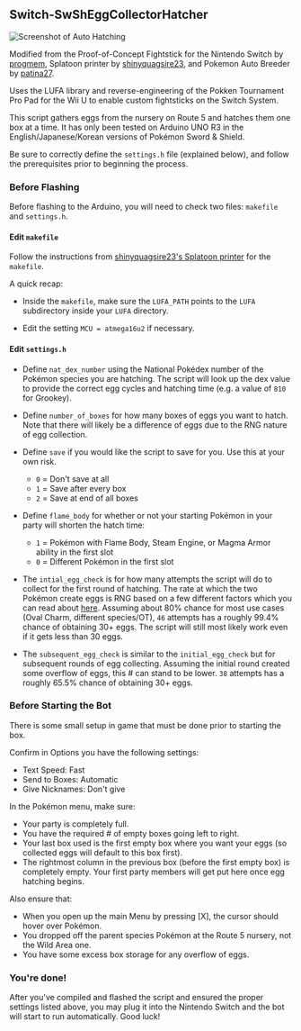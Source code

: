 ## Switch-SwShEggCollectorHatcher

![Screenshot of Auto Hatching](https://i.imgur.com/aUhhTv3.png)

Modified from the Proof-of-Concept Fightstick for the Nintendo Switch by [progmem](https://github.com/progmem/Switch-Fightstick), Splatoon printer by [shinyquagsire23](https://github.com/shinyquagsire23/Switch-Fightstick), and Pokemon Auto Breeder by [patina27](https://github.com/patina27/Switch-PokemonAutoBreeder).

Uses the LUFA library and reverse-engineering of the Pokken Tournament Pro Pad for the Wii U to enable custom fightsticks on the Switch System.

This script gathers eggs from the nursery on Route 5 and hatches them one box at a time. It has only been tested on Arduino UNO R3 in the English/Japanese/Korean versions of Pokémon Sword & Shield.

Be sure to correctly define the `settings.h` file (explained below), and follow the prerequisites prior to beginning the process.
 
### Before Flashing

Before flashing to the Arduino, you will need to check two files: `makefile` and `settings.h`. 

#### Edit `makefile`
Follow the instructions from [shinyquagsire23's Splatoon printer](https://github.com/shinyquagsire23/Switch-Fightstick) for the `makefile`. 

A quick recap: 

- Inside the `makefile`, make sure the `LUFA_PATH` points to the `LUFA` subdirectory inside your `LUFA` directory. 

- Edit the setting `MCU = atmega16u2` if necessary.

#### Edit `settings.h` 

- Define `nat_dex_number` using the National Pokédex number of the Pokémon species you are hatching. The script will look up the dex value to provide the correct egg cycles and hatching time (e.g. a value of `810` for Grookey).

- Define `number_of_boxes` for how many boxes of eggs you want to hatch. Note that there will likely be a difference of eggs due to the RNG nature of egg collection. 

- Define `save` if you would like the script to save for you. Use this at your own risk.
	- `0` = Don't save at all
	- `1` = Save after every box
	- `2` = Save at end of all boxes

- Define `flame_body` for whether or not your starting Pokémon in your party will shorten the hatch time:
	- `1` = Pokémon with Flame Body, Steam Engine, or Magma Armor ability in the first slot
	- `0` = Different Pokémon in the first slot

- The `intial_egg_check` is for how many attempts the script will do to collect for the first round of hatching. The rate at which the two Pokémon create eggs is RNG based on a few different factors which you can read about [here](https://bulbapedia.bulbagarden.net/wiki/Oval_Charm). Assuming about 80% chance for most use cases (Oval Charm, different species/OT), `46` attempts has a roughly 99.4% chance of obtaining 30+ eggs. The script will still most likely work even if it gets less than 30 eggs.

- The `subsequent_egg_check` is similar to the `initial_egg_check` but for subsequent rounds of egg collecting. Assuming the initial round created some overflow of eggs, this # can stand to be lower. `38` attempts has a roughly 65.5% chance of obtaining 30+ eggs.

### Before Starting the Bot

There is some small setup in game that must be done prior to starting the box.

Confirm in Options you have the following settings:

- Text Speed: Fast
- Send to Boxes: Automatic
- Give Nicknames: Don't give

In the Pokémon menu, make sure:

- Your party is completely full.
- You have the required # of empty boxes going left to right.
- Your last box used is the first empty box where you want your eggs (so collected eggs will default to this box first).
- The rightmost column in the previous box (before the first empty box) is completely empty. Your first party members will get put here once egg hatching begins.

Also ensure that: 

- When you open up the main Menu by pressing [X], the cursor should hover over Pokémon.
- You dropped off the parent species Pokémon at the Route 5 nursery, not the Wild Area one.
- You have some excess box storage for any overflow of eggs.


### You're done!

After you've compiled and flashed the script and ensured the proper settings listed above, you may plug it into the Nintendo Switch and the bot will start to run automatically. Good luck!
